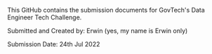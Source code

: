 This GitHub contains the submission documents for GovTech's Data Engineer Tech Challenge.

Submitted and Created by: Erwin (yes, my name is Erwin only)

Submission Date: 24th Jul 2022